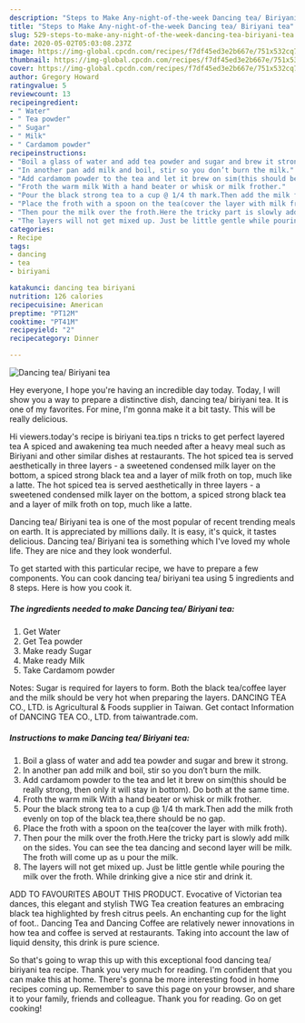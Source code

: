 ```yaml
---
description: "Steps to Make Any-night-of-the-week Dancing tea/ Biriyani tea"
title: "Steps to Make Any-night-of-the-week Dancing tea/ Biriyani tea"
slug: 529-steps-to-make-any-night-of-the-week-dancing-tea-biriyani-tea
date: 2020-05-02T05:03:08.237Z
image: https://img-global.cpcdn.com/recipes/f7df45ed3e2b667e/751x532cq70/dancing-tea-biriyani-tea-recipe-main-photo.jpg
thumbnail: https://img-global.cpcdn.com/recipes/f7df45ed3e2b667e/751x532cq70/dancing-tea-biriyani-tea-recipe-main-photo.jpg
cover: https://img-global.cpcdn.com/recipes/f7df45ed3e2b667e/751x532cq70/dancing-tea-biriyani-tea-recipe-main-photo.jpg
author: Gregory Howard
ratingvalue: 5
reviewcount: 13
recipeingredient:
- " Water"
- " Tea powder"
- " Sugar"
- " Milk"
- " Cardamom powder"
recipeinstructions:
- "Boil a glass of water and add tea powder and sugar and brew it strong."
- "In another pan add milk and boil, stir so you don’t burn the milk."
- "Add cardamom powder to the tea and let it brew on sim(this should be really strong, then only it will stay in bottom). Do both at the same time."
- "Froth the warm milk With a hand beater or whisk or milk frother."
- "Pour the black strong tea to a cup @ 1/4 th mark.Then add the milk froth evenly on top of the black tea,there should be no gap."
- "Place the froth with a spoon on the tea(cover the layer with milk froth)."
- "Then pour the milk over the froth.Here the tricky part is slowly add milk on the sides. You can see the tea dancing and second layer will be milk. The froth will come up as u pour the milk."
- "The layers will not get mixed up. Just be little gentle while pouring the milk over the froth. While drinking give a nice stir and drink it."
categories:
- Recipe
tags:
- dancing
- tea
- biriyani

katakunci: dancing tea biriyani 
nutrition: 126 calories
recipecuisine: American
preptime: "PT12M"
cooktime: "PT41M"
recipeyield: "2"
recipecategory: Dinner

---
```



![Dancing tea/ Biriyani tea](https://img-global.cpcdn.com/recipes/f7df45ed3e2b667e/751x532cq70/dancing-tea-biriyani-tea-recipe-main-photo.jpg)

Hey everyone, I hope you're having an incredible day today. Today, I will show you a way to prepare a distinctive dish, dancing tea/ biriyani tea. It is one of my favorites. For mine, I'm gonna make it a bit tasty. This will be really delicious.

Hi viewers.today&#39;s recipe is biriyani tea.tips n tricks to get perfect layered tea A spiced and awakening tea much needed after a heavy meal such as Biriyani and other similar dishes at restaurants. The hot spiced tea is served aesthetically in three layers - a sweetened condensed milk layer on the bottom, a spiced strong black tea and a layer of milk froth on top, much like a latte. The hot spiced tea is served aesthetically in three layers - a sweetened condensed milk layer on the bottom, a spiced strong black tea and a layer of milk froth on top, much like a latte.

Dancing tea/ Biriyani tea is one of the most popular of recent trending meals on earth. It is appreciated by millions daily. It is easy, it's quick, it tastes delicious. Dancing tea/ Biriyani tea is something which I've loved my whole life. They are nice and they look wonderful.


To get started with this particular recipe, we have to prepare a few components. You can cook dancing tea/ biriyani tea using 5 ingredients and 8 steps. Here is how you cook it.

<!--inarticleads1-->

##### The ingredients needed to make Dancing tea/ Biriyani tea:

1. Get  Water
1. Get  Tea powder
1. Make ready  Sugar
1. Make ready  Milk
1. Take  Cardamom powder


Notes: Sugar is required for layers to form. Both the black tea/coffee layer and the milk should be very hot when preparing the layers. DANCING TEA CO., LTD. is Agricultural &amp; Foods supplier in Taiwan. Get contact Information of DANCING TEA CO., LTD. from taiwantrade.com. 

<!--inarticleads2-->

##### Instructions to make Dancing tea/ Biriyani tea:

1. Boil a glass of water and add tea powder and sugar and brew it strong.
1. In another pan add milk and boil, stir so you don’t burn the milk.
1. Add cardamom powder to the tea and let it brew on sim(this should be really strong, then only it will stay in bottom). Do both at the same time.
1. Froth the warm milk With a hand beater or whisk or milk frother.
1. Pour the black strong tea to a cup @ 1/4 th mark.Then add the milk froth evenly on top of the black tea,there should be no gap.
1. Place the froth with a spoon on the tea(cover the layer with milk froth).
1. Then pour the milk over the froth.Here the tricky part is slowly add milk on the sides. You can see the tea dancing and second layer will be milk. The froth will come up as u pour the milk.
1. The layers will not get mixed up. Just be little gentle while pouring the milk over the froth. While drinking give a nice stir and drink it.


ADD TO FAVOURITES ABOUT THIS PRODUCT. Evocative of Victorian tea dances, this elegant and stylish TWG Tea creation features an embracing black tea highlighted by fresh citrus peels. An enchanting cup for the light of foot.. Dancing Tea and Dancing Coffee are relatively newer innovations in how tea and coffee is served at restaurants. Taking into account the law of liquid density, this drink is pure science. 

So that's going to wrap this up with this exceptional food dancing tea/ biriyani tea recipe. Thank you very much for reading. I'm confident that you can make this at home. There's gonna be more interesting food in home recipes coming up. Remember to save this page on your browser, and share it to your family, friends and colleague. Thank you for reading. Go on get cooking!
